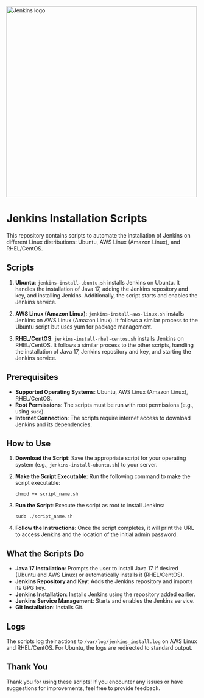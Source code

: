 <a href="https://jenkins.io">
    <img align="center" width="500" src="https://www.jenkins.io/images/jenkins-logo-title-dark.svg" alt="Jenkins logo"> 
</a>

# Jenkins Installation Scripts

This repository contains scripts to automate the installation of Jenkins on different Linux distributions: Ubuntu, AWS Linux (Amazon Linux), and RHEL/CentOS.

## Scripts

1. **Ubuntu**: `jenkins-install-ubuntu.sh` installs Jenkins on Ubuntu. It handles the installation of Java 17, adding the Jenkins repository and key, and installing Jenkins. Additionally, the script starts and enables the Jenkins service.

2. **AWS Linux (Amazon Linux)**: `jenkins-install-aws-linux.sh` installs Jenkins on AWS Linux (Amazon Linux). It follows a similar process to the Ubuntu script but uses yum for package management.

3. **RHEL/CentOS**: `jenkins-install-rhel-centos.sh` installs Jenkins on RHEL/CentOS. It follows a similar process to the other scripts, handling the installation of Java 17, Jenkins repository and key, and starting the Jenkins service.

## Prerequisites

- **Supported Operating Systems**: Ubuntu, AWS Linux (Amazon Linux), RHEL/CentOS.
- **Root Permissions**: The scripts must be run with root permissions (e.g., using `sudo`).
- **Internet Connection**: The scripts require internet access to download Jenkins and its dependencies.

## How to Use

1. **Download the Script**: Save the appropriate script for your operating system (e.g., `jenkins-install-ubuntu.sh`) to your server.

2. **Make the Script Executable**: Run the following command to make the script executable:
    ```shell
    chmod +x script_name.sh
    ```

3. **Run the Script**: Execute the script as root to install Jenkins:
    ```shell
    sudo ./script_name.sh
    ```

4. **Follow the Instructions**: Once the script completes, it will print the URL to access Jenkins and the location of the initial admin password.

## What the Scripts Do

- **Java 17 Installation**: Prompts the user to install Java 17 if desired (Ubuntu and AWS Linux) or automatically installs it (RHEL/CentOS).
- **Jenkins Repository and Key**: Adds the Jenkins repository and imports its GPG key.
- **Jenkins Installation**: Installs Jenkins using the repository added earlier.
- **Jenkins Service Management**: Starts and enables the Jenkins service.
- **Git Installation**: Installs Git.

## Logs

The scripts log their actions to `/var/log/jenkins_install.log` on AWS Linux and RHEL/CentOS. For Ubuntu, the logs are redirected to standard output.

## Thank You

Thank you for using these scripts! If you encounter any issues or have suggestions for improvements, feel free to provide feedback.
